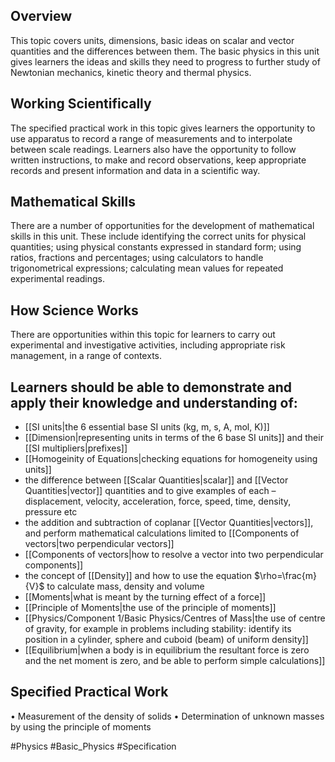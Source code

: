 ## Overview
This topic covers units, dimensions, basic ideas on scalar and vector quantities and the differences between them. The basic physics in this unit gives learners the ideas and skills they need to progress to further study of Newtonian mechanics, kinetic theory and thermal physics.
## Working Scientifically
The specified practical work in this topic gives learners the opportunity to use apparatus to record a range of measurements and to interpolate between scale readings. Learners also have the opportunity to follow written instructions, to make and record observations, keep appropriate records and present information and data in a scientific way.
## Mathematical Skills
There are a number of opportunities for the development of mathematical skills in this unit. These include identifying the correct units for physical quantities; using physical constants expressed in standard form; using ratios, fractions and percentages; using calculators to handle trigonometrical expressions; calculating mean values for repeated experimental readings.
## How Science Works
There are opportunities within this topic for learners to carry out experimental and investigative activities, including appropriate risk management, in a range of contexts.
## Learners should be able to demonstrate and apply their knowledge and understanding of:
- [[SI units|the 6 essential base SI units (kg, m, s, A, mol, K)]]
- [[Dimension|representing units in terms of the 6 base SI units]] and their [[SI multipliers|prefixes]]
- [[Homogeinity of Equations|checking equations for homogeneity using units]]
- the difference between [[Scalar Quantities|scalar]] and [[Vector Quantities|vector]] quantities and to give examples of each – displacement, velocity, acceleration, force, speed, time, density, pressure etc
- the addition and subtraction of coplanar [[Vector Quantities|vectors]], and perform mathematical calculations limited to [[Components of vectors|two perpendicular vectors]]
- [[Components of vectors|how to resolve a vector into two perpendicular components]]
- the concept of [[Density]] and how to use the equation $\rho=\frac{m}{V}$ to calculate mass, density and volume
- [[Moments|what is meant by the turning effect of a force]]
- [[Principle of Moments|the use of the principle of moments]]
- [[Physics/Component 1/Basic Physics/Centres of Mass|the use of centre of gravity, for example in problems including stability: identify its position in a cylinder, sphere and cuboid (beam) of uniform density]]
- [[Equilibrium|when a body is in equilibrium the resultant force is zero and the net moment is zero, and be able to perform simple calculations]]
## Specified Practical Work
• Measurement of the density of solids
• Determination of unknown  masses by using the principle of moments

#Physics #Basic_Physics #Specification